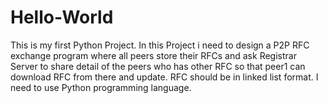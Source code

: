 # Hello-World
This is my first Python Project. 
In this Project i need to design a P2P RFC exchange program where all peers store their RFCs and ask Registrar Server to share detail of the peers who has other RFC so that peer1 can download RFC from there and update.
RFC should be in linked list format.
I need to use Python programming language.
